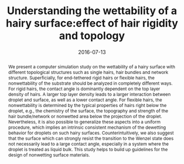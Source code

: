 ---
title: "Understanding the wettability of a hairy surface:effect of hair rigidity and topology"
authors:
- Han-Wen Pei
- Hong Liu
- 朱有亮
- Zhong-Yuan Lu
date: "2016-07-13"
doi: "10.1039/C6CP02376B"
publication_types: ["期刊文章"]
publication: "Physical Chemistry Chemical Physics"
publication_short: "Phys. Chem. Chem. Phys."
abstract: "We present a computer simulation study on the wettability of a  hairy surface with different topological structures such as single  hairs, hair bundles and network structure. Superficially, for  end-tethered rigid hairs or flexible hairs, the nonwettability of the  substrate should be analyzed in completely different ways. For rigid  hairs, the contact angle is dominantly dependent on the top layer  density of hairs. A larger top layer density leads to a larger  interaction between droplet and surface, as well as a lower contact  angle. For flexible hairs, the nonwettability is determined by the  typical properties of hairs right below the droplet, e.g., the chemistry  of the surface, the topography and strength of the hair bundle/network  or nonwetted area below the projection of the droplet. Nevertheless, it  is also possible to generalize these aspects into a uniform procedure,  which implies an intrinsic consistent mechanism of the dewetting  behavior for droplets on such hairy surfaces. Counterintuitively, we  also suggest that the surface which can strongly resist the transition  to the Wenzel state does not necessarily lead to a large contact angle,  especially in a system where the droplet is treated as liquid bulk. This  study helps to build up guidelines for the design of nonwetting surface  materials."
url_pdf: "https://pubs.rsc.org/en/content/articlelanding/2016/cp/c6cp02376b"
---